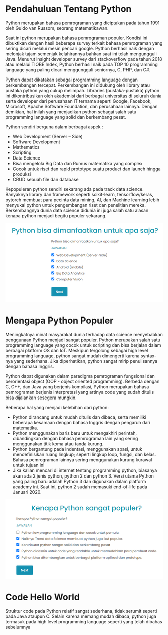 # Pendahuluan Tentang Python

Python merupakan bahasa pemrograman yang diciptakan pada tahun 1991 oleh Guido van Russom, seorang matematikawan.

Saat ini python merupakan bahasa pemrograman populer. Kondisi ini dibuktikan dengan hasil beberapa survey terkait bahasa pemrograman yang sering dicari melalui mesin pencari google. Python berhasil naik dengan melonjak tajam semenjak kelahirannya bahkan saat ini telah mengungguli Java. Menurut insight developer survey dari stackoverflow pada tahun 2018 atau melalui TIOBE Index, Python berhasil naik pada TOP 10 programming language yang paling dicari menggungguli seniornya, C, PHP, dan C#.

Python dapat dikatakan sebagai programming language dengan perkembangan tercepat. Perkembangan ini didukung oleh library atau pustaka python yang cukup melimpah. Libraries (pustaka-pustaka) python ini dikontribusikan oleh akademisi dari berbagai universitas di seluruh dunia serta developer dari perusahaan IT ternama seperti Google, Facebook, Microsoft, Apache Software Foundation, dan perusahaan lainnya. Dengan demikian, hal inilah yang menjadikan python sebagai salah satu programming language yang solid dan berkembang pesat.

Python sendiri berguna dalam berbagai aspek :

- Web Development (Server – Side)
- Software Development
- Mathematics
- Scripting
- Data Science
- Bisa mengelola Big Data dan Rumus matematika yang complex
- Cocok untuk riset dan rapid prototype suatu product dan launch hingga produksi
- CRUD sebuah file dan database

Kepopuleran python sendiri sekarang ada pada track data science. Banyaknya library dan framework seperti scikit-learn, tensorflow/keras, pytorch membuat para pecinta data mining, AI, dan Machine learning lebih menyukai python untuk pengembangan riset dan penelitian mereka. Berkembangnya dunia data science didunia ini juga salah satu alasan kenapa python menjadi begitu populer sekarang.

![Manfaat_Python](img/1-manfaat-python.PNG)

# Mengapa Python Populer
Meningkatnya minat masyarakat dunia terhadap data science menyebabkan penggunaan Python menjadi sangat populer. Python merupakan salah satu programming language yang cocok untuk scripting dan bisa berjalan dalam berbagai platform OS dan IoT. Meskipun tergolong sebagai high level programming language, python sangat mudah dimengerti karena syntax-nya yang sederhana. Jika diperhatikan, python sangat mirip penulisannya dengan bahasa Inggris.

Python dapat digunakan dalam paradigma pemrograman fungsional dan berorientasi object (OOP - object oriented programming). Berbeda dengan C, C++, dan Java yang berjenis kompilasi, Python merupakan bahasa pemrograman berjenis interpretasi yang artinya code yang sudah ditulis bisa dijalankan sesegera mungkin.

Beberapa hal yang menjadi kelebihan dari python:

- Python dirancang untuk mudah ditulis dan dibaca, serta memiliki beberapa kesamaan dengan bahasa Inggris dengan pengaruh dari matematika.
- Python menggunakan baris baru untuk mengakhiri perintah, dibandingkan dengan bahasa pemrograman lain yang sering menggunakan titik koma atau tanda kurung.
- Python bergantung pada indentasi, menggunakan spasi, untuk mendefinisikan ruang lingkup; seperti lingkup loop, fungsi, dan kelas. Bahasa pemrograman lainnya sering menggunakan kurung kurawal untuk tujuan ini
- Jika kalian mencari di internet tentang programming python, biasanya akan ada 2 jenis python, python 2 dan python 3. Versi utama Python yang paling baru adalah Python 3 dan digunakan dalam platform academy ini. Saat ini, python 2 sudah memasuki end-of-life pada Januari 2020.

![Python_Populer](img/2-python-populer.PNG)

# Code Hello World
Struktur code pada Python relatif sangat sederhana, tidak serumit seperti pada Java ataupun C. Selain karena memang mudah dibaca, python juga termasuk pada high level programming language seperti yang telah dibahas sebelumnya

